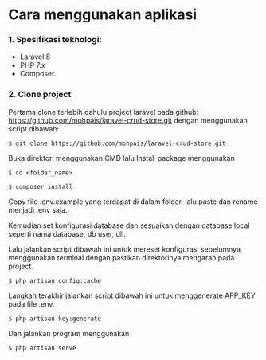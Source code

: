 # Cara menggunakan aplikasi

### 1. Spesifikasi teknologi:
- Laravel 8
- PHP 7.x
- Composer.

### 2. Clone project

Pertama clone terlebih dahulu project laravel pada github: https://github.com/mohpais/laravel-crud-store.git dengan menggunakan script dibawah:

`$ git clone https://github.com/mohpais/laravel-crud-store.git`

Buka direktori menggunakan CMD lalu Install package menggunakan

`$ cd <folder_name>`

`$ composer install`

Copy file .env.example yang terdapat di dalam folder, lalu paste dan rename menjadi .env saja. 

Kemudian set konfigurasi database dan sesuaikan dengan database local seperti nama database, db user, dll. 

Lalu jalankan script dibawah ini untuk mereset konfigurasi sebelumnya menggunakan terminal dengan pastikan direktorinya mengarah pada project.

`$ php artisan config:cache`

Langkah terakhir jalankan script dibawah ini untuk menggenerate APP_KEY pada file .env.

`$ php artisan key:generate`

Dan jalankan program menggunakan

`$ php artisan serve`
